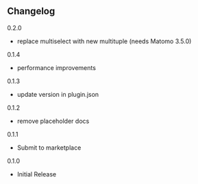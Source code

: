 ## Changelog

0.2.0

- replace multiselect with new multituple (needs Matomo 3.5.0)

0.1.4

- performance improvements

0.1.3

- update version in plugin.json

0.1.2

- remove placeholder docs

0.1.1

- Submit to marketplace

0.1.0

- Initial Release
